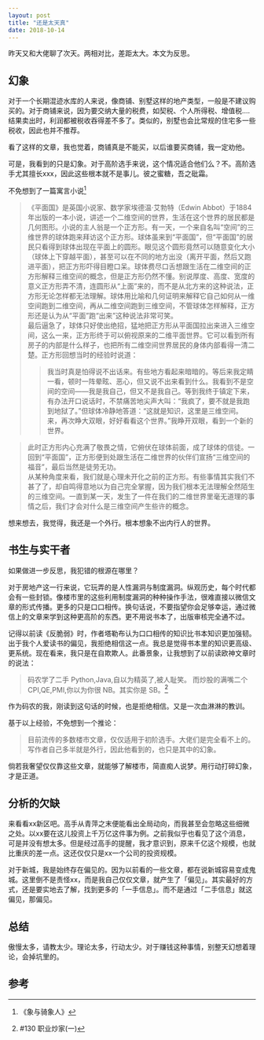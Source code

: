 ```yaml
---
layout: post
title: "还是太天真"
date: 2018-10-14
---
```


昨天又和大佬聊了次天。两相对比，差距太大。本文为反思。

## 幻象

对于一个长期混迹水库的人来说，像商铺、别墅这样的地产类型，一般是不建议购买的。对于商铺来说，因为要交纳大量的税费，如契税、个人所得税、增值税....结果卖出时，利润都被税收吞得差不多了。类似的，别墅也会比常规的住宅多一些税收，因此也并不推荐。

看了这样的文章，我也觉着，商铺真是不能买，以后谁要买商铺，我一定劝他。

可是，我看到的只是幻象。对于高阶选手来说，这个情况适合他们么？不。高阶选手尤其擅长xxx，因此这些根本就不是事儿。彼之蜜糖，吾之砒霜。


不免想到了一篇寓言小说[^1]

> 《平面国》是英国小说家、数学家埃德温·艾勃特（Edwin Abbot）于1884年出版的一本小说，讲述一个二维空间的世界，生活在这个世界的居民都是几何图形。小说的主人翁是一个正方形。有一天，一个来自名叫“空间”的三维世界的球体跑来拜访这个正方形。球体虽来到“平面国”，但“平面国”的居民只看得到球体出现在平面上的圆形。眼见这个圆形竟然可以随意变化大小（球体上下穿越平面），甚至可以在不同的地方出没（离开平面，然后又跑进平面），把正方形吓得目瞪口呆。球体费尽口舌想跟生活在二维空间的正方形解释三维空间的概念，但是正方形仍然不懂。别说厚度、高度、宽度的意义正方形弄不清，连圆形从“上面”来的，而不是从北方来的这种说法，正方形无论怎样都无法理解。球体用比喻和几何证明来解释它自己如何从一维空间跑到二维空间，再从二维空间跑到三维空间，不管球体怎样解释，正方形还是认为从“平面”跑“出来”这种说法非常可笑。  
> 最后逼急了，球体只好使出绝招，猛地把正方形从平面国拉出来进入三维空间，这么一来，正方形终于可以俯视原来的二维平面世界。它可以看到所有房子的内部是什么样子，也把所有二维空间世界居民的身体内部看得一清二楚。正方形回想当时的经验时说道：  
>> 我当时真是怕得说不出话来。有些地方看起来暗暗的。等后来我定睛一看，顿时一阵晕眩、恶心，但又说不出来看到什么。我看到不是空间的空间——我是我自己，但又不是我自己。等到我终于镇定下来，有办法开口说话时，不禁痛苦地尖声大叫：“我疯了，要不就是我跑到地狱了。”但球体冷静地答道：“这就是知识，这里是三维空间。来，再次睁大双眼，好好看看这个世界。”我睁开双眼，看到一个新的世界。 
 
> 此时正方形内心充满了敬畏之情，它俯伏在球体前面，成了球体的信徒。一回到“平面国”，正方形便到处跟生活在二维世界的伙伴们宣扬“三维空间的福音”，最后当然是徒劳无功。  
> 从某种角度来看，我们就是心理未开化之前的正方形。有些事情其实我们不甚了了，却自鸣得意地以为自己完全掌握，因为我们根本无法理解全然陌生的三维空间。一直到某一天，发生了一件在我们的二维世界里毫无道理的事情之后，我们才会对什么是三维空间产生些许的概念。

想来想去，我觉得，我还是一个外行。根本想象不出内行人的世界。

## 书生与实干者
如果做进一步反思，我犯错的根源在哪里？  

对于房地产这一行来说，它玩弄的是人性漏洞与制度漏洞。纵观历史，每个时代都会有一些封锁。像楼市里的这些利用制度漏洞的种种操作手法，很难直接以微信文章的形式传播。更多的只是口口相传。换句话说，不要指望你会足够幸运，通过微信上的文章来学到这种更高阶的东西。更不用说书本了，出版审核完全通不过。

记得以前读《反脆弱》时，作者塔勒布认为口口相传的知识比书本知识更加强韧。出于我个人爱读书的偏见，我拒绝相信这一点。我总是觉得书本里的知识更高级、更系统。现在看来，我只是在自欺欺人。此番景象，让我想到了以前读欧神文章时的说法：
> 码农学了二手 Python,Java,自以为精英了,被人耻笑。
而炒股的满嘴二个 CPI,QE,PMI,你以为你很 NB。其实你是 SB。[^2]

作为码农的我，刚读到这句话的时候，也是拒绝相信。又是一次血淋淋的教训。


基于以上经验，不免想到一个推论：
> 目前流传的多数楼市文章，仅仅适用于初阶选手。大佬们是完全看不上的。
写作者自己多半就是外行，因此他看到的，也只是其中的幻象。

倘若我奢望仅仅靠这些文章，就能够了解楼市，简直痴人说梦。用行动打碎幻象，才是正道。

## 分析的欠缺
来看看xx新区吧。高手从青萍之末便能看出全局动向，而我甚至会忽略这些细微之处。以xx要在这儿投资上千万亿这件事为例。之前我似乎也看见了这个消息，可是并没有想太多。但是经过高手的提醒，我才意识到，原来千亿这个规模，也就比重庆的差一点。这还仅仅只是xx一个公司的投资规模。

对于新城，我是始终存在偏见的。因为以前看的一些文章，都在说新城容易变成鬼城。这里倒不是责怪xx，而是我自己仅仅文章，就产生了「偏见」。其实最好的方式，还是要实地去了解，找到更多的「一手信息」。而不是通过「二手信息」就这偏见，那偏见。

## 总结
傲慢太多，请教太少。理论太多，行动太少。对于赚钱这种事情，别整天幻想着理论，会掉坑里的。

## 参考

[^1]: 《象与骑象人》
[^2]: #130 职业炒家(一)